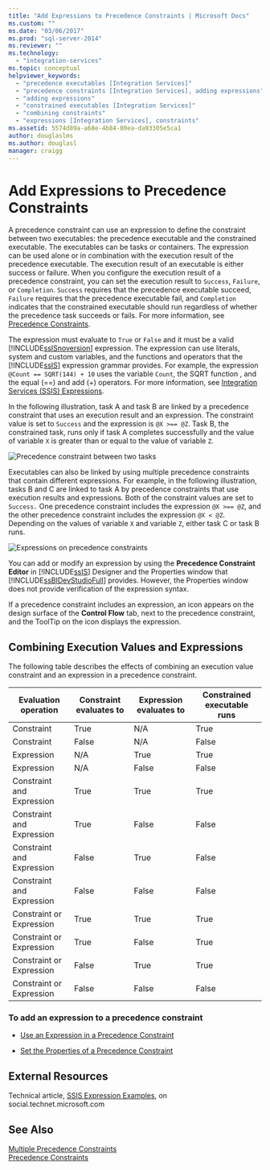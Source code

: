 ```yaml
---
title: "Add Expressions to Precedence Constraints | Microsoft Docs"
ms.custom: ""
ms.date: "03/06/2017"
ms.prod: "sql-server-2014"
ms.reviewer: ""
ms.technology: 
  - "integration-services"
ms.topic: conceptual
helpviewer_keywords: 
  - "precedence executables [Integration Services]"
  - "precedence constraints [Integration Services], adding expressions"
  - "adding expressions"
  - "constrained executables [Integration Services]"
  - "combining constraints"
  - "expressions [Integration Services], constraints"
ms.assetid: 5574d89a-a68e-4b84-80ea-da93305e5ca1
author: douglaslms
ms.author: douglasl
manager: craigg
---
```

# Add Expressions to Precedence Constraints
  A precedence constraint can use an expression to define the constraint between two executables: the precedence executable and the constrained executable. The executables can be tasks or containers. The expression can be used alone or in combination with the execution result of the precedence executable. The execution result of an executable is either success or failure. When you configure the execution result of a precedence constraint, you can set the execution result to `Success`, `Failure`, or `Completion`. `Success` requires that the precedence executable succeed, `Failure` requires that the precedence executable fail, and `Completion` indicates that the constrained executable should run regardless of whether the precedence task succeeds or fails. For more information, see [Precedence Constraints](control-flow/precedence-constraints.md).  
  
 The expression must evaluate to `True` or `False` and it must be a valid [!INCLUDE[ssISnoversion](../includes/ssisnoversion-md.md)] expression. The expression can use literals, system and custom variables, and the functions and operators that the [!INCLUDE[ssIS](../includes/ssis-md.md)] expression grammar provides. For example, the expression `@Count == SQRT(144) + 10` uses the variable `Count`, the SQRT function , and the equal (==) and add (+) operators. For more information, see [Integration Services &#40;SSIS&#41; Expressions](expressions/integration-services-ssis-expressions.md).  
  
 In the following illustration, task A and task B are linked by a precedence constraint that uses an execution result and an expression. The constraint value is set to `Success` and the expression is  `@X >== @Z`. Task B, the constrained task, runs only if task A completes successfully and the value of variable `X` is greater than or equal to the value of variable `Z`.  
  
 ![Precedence constraint between two tasks](media/mw-dts-03.gif "Precedence constraint between two tasks")  
  
 Executables can also be linked by using multiple precedence constraints that contain different expressions. For example, in the following illustration, tasks B and C are linked to task A by precedence constraints that use execution results and expressions. Both of the constraint values are set to `Success.` One precedence constraint includes the expression `@X >== @Z`, and the other precedence constraint includes the expression `@X < @Z`. Depending on the values of variable `X` and variable `Z`, either task C or task B runs.  
  
 ![Expressions on precedence constraints](media/mw-dts-04.gif "Expressions on precedence constraints")  
  
 You can add or modify an expression by using the **Precedence Constraint Editor** in [!INCLUDE[ssIS](../includes/ssis-md.md)] Designer and the Properties window that [!INCLUDE[ssBIDevStudioFull](../includes/ssbidevstudiofull-md.md)] provides. However, the Properties window does not provide verification of the expression syntax.  
  
 If a precedence constraint includes an expression, an icon appears on the design surface of the **Control Flow** tab, next to the precedence constraint, and the ToolTip on the icon displays the expression.  
  
## Combining Execution Values and Expressions  
 The following table describes the effects of combining an execution value constraint and an expression in a precedence constraint.  
  
|Evaluation operation|Constraint evaluates to|Expression evaluates to|Constrained executable runs|  
|--------------------------|-----------------------------|-----------------------------|---------------------------------|  
|Constraint|True|N/A|True|  
|Constraint|False|N/A|False|  
|Expression|N/A|True|True|  
|Expression|N/A|False|False|  
|Constraint and Expression|True|True|True|  
|Constraint and Expression|True|False|False|  
|Constraint and Expression|False|True|False|  
|Constraint and Expression|False|False|False|  
|Constraint or Expression|True|True|True|  
|Constraint or Expression|True|False|True|  
|Constraint or Expression|False|True|True|  
|Constraint or Expression|False|False|False|  
  
### To add an expression to a precedence constraint  
  
-   [Use an Expression in a Precedence Constraint](../../2014/integration-services/use-an-expression-in-a-precedence-constraint.md)  
  
-   [Set the Properties of a Precedence Constraint](../../2014/integration-services/set-the-properties-of-a-precedence-constraint.md)  
  
## External Resources  
 Technical article, [SSIS Expression Examples](https://go.microsoft.com/fwlink/?LinkId=220761), on social.technet.microsoft.com  
  
## See Also  
 [Multiple Precedence Constraints](../../2014/integration-services/multiple-precedence-constraints.md)   
 [Precedence Constraints](control-flow/precedence-constraints.md)  
  
  
